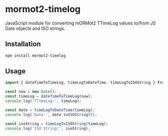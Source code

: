 # mormot2-timelog

JavaScript module for converting mORMot2 TTimeLog values to/from JS Date objects and ISO strings.

## Installation

```bash
npm install mormot2-timelog
```

## Usage

```js
import { dateTimeToTimeLog, timeLogToDateTime, timeLogToISOString } from 'mormot2-timelog';

const now = new Date();
const timeLog = dateTimeToTimeLog(now);
console.log('TTimeLog:', timeLog);

const date = timeLogToDateTime(timeLog);
console.log('Date:', date.toISOString());

const isoString = timeLogToISOString(timeLog);
console.log('ISO String:', isoString);
```